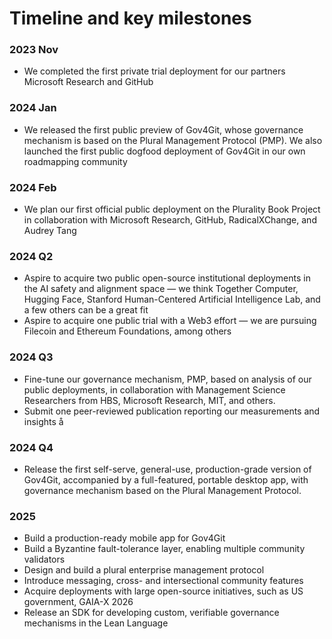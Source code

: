 # Timeline and key milestones

### 2023 Nov
- We completed the first private trial deployment for our partners Microsoft Research and GitHub

### 2024 Jan
- We released the first public preview of Gov4Git, whose governance mechanism is based on the Plural Management Protocol (PMP). We also launched the first public dogfood deployment of Gov4Git in our own roadmapping community

### 2024 Feb
- We plan our first official public deployment on the Plurality Book Project in collaboration with Microsoft Research, GitHub, RadicalXChange, and Audrey Tang

### 2024 Q2
- Aspire to acquire two public open-source institutional deployments in the AI safety and alignment space — we think Together Computer, Hugging Face, Stanford Human-Centered Artificial Intelligence Lab, and a few others can be a great fit
- Aspire to acquire one public trial with a Web3 effort — we are pursuing Filecoin and Ethereum Foundations, among others

### 2024 Q3
- Fine-tune our governance mechanism, PMP, based on analysis of our public deployments, in collaboration with Management Science Researchers from HBS, Microsoft Research, MIT, and others.
- Submit one peer-reviewed publication reporting our measurements and insights
å
### 2024 Q4
- Release the first self-serve, general-use, production-grade version of Gov4Git, accompanied by a full-featured, portable desktop app, with governance mechanism based on the Plural Management Protocol.

### 2025
- Build a production-ready mobile app for Gov4Git
- Build a Byzantine fault-tolerance layer, enabling multiple community validators
- Design and build a plural enterprise management protocol
- Introduce messaging, cross- and intersectional community features
- Acquire deployments with large open-source initiatives, such as US government, GAIA-X
2026
- Release an SDK for developing custom, verifiable governance mechanisms in the Lean Language
